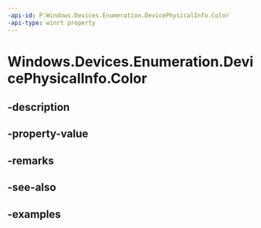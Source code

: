 ```yaml
---
-api-id: P:Windows.Devices.Enumeration.DevicePhysicalInfo.Color
-api-type: winrt property
---
```


<!-- Property syntax.
public Color Color { get; }
-->

# Windows.Devices.Enumeration.DevicePhysicalInfo.Color

## -description

## -property-value

## -remarks

## -see-also

## -examples

